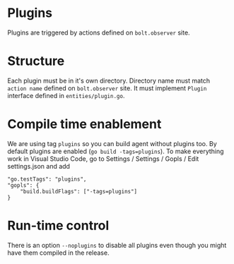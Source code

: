 # Plugins
Plugins are triggered by actions defined on `bolt.observer` site.

# Structure
Each plugin must be in it's own directory. Directory name must match `action name` defined on `bolt.observer` site.
It must implement `Plugin` interface defined in `entities/plugin.go`.

# Compile time enablement
We are using tag `plugins` so you can build agent without plugins too. By default plugins are enabled (`go build -tags=plugins`).
To make everything work in Visual Studio Code, go to Settings / Settings / Gopls / Edit settings.json and add

```
"go.testTags": "plugins",
"gopls": {
    "build.buildFlags": ["-tags=plugins"]
}
```

# Run-time control

There is an option `--noplugins` to disable all plugins even though you might have them compiled in the release.
